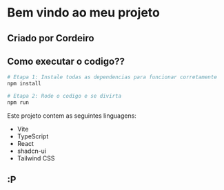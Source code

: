 # Bem vindo ao meu projeto

## Criado por Cordeiro

## Como executar o codigo??

```sh
# Etapa 1: Instale todas as dependencias para funcionar corretamente
npm install

# Etapa 2: Rode o codigo e se divirta
npm run

```

Este projeto contem as seguintes linguagens:

- Vite
- TypeScript
- React
- shadcn-ui
- Tailwind CSS

## :P
